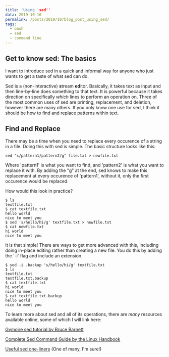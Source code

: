 ```yaml
---
title: 'Using 'sed''
data: 2019-10-16
permalink: /posts/2019/10/blog_post_using_sed/
tags:
  - bash
  - sed
  - command line
---
```



Get to know sed: The basics
---------------------------
I want to introduce sed in a quick and informal way for anyone who just wants to get a taste of what sed can do. 

Sed is a (non-interactive) **s**tream **ed**itor. Basically, it takes text as input and then line-by-line does something to that text. It is powerful because it takes direction on specifically *which* lines to perform an operation on. Three of the most common uses of sed are printing, replacement, and deletion, however there are many others. If you only know one use for sed, I think it should be how to find and replace patterns within text.


Find and Replace
-----------------
There may be a time when you need to replace every occurence of a string in a file. Doing this with sed is simple. The basic structure looks like this:

`sed "s/pattern1/pattern2/g" file.txt > newfile.txt`

Where 'pattern1' is what you want to find, and 'pattern2' is what you want to replace it with. By adding the "g" at the end, sed knows to make this replacement at every occurence of 'pattern1', without it, only the first occurence would be replaced.

How would this look in practice?

```console
$ ls
textfile.txt
$ cat textfile.txt
hello world
nice to meet you
$ sed 's/hello/hi/g' textfile.txt > newfile.txt
$ cat newfile.txt
hi world
nice to meet you
```

It is that simple! There are ways to get more advanced with this, including doing in-place editing rather than creating a new file. You do this by adding the '-i' flag and include an extension.

```console
$ sed -i .backup 's/hello/hi/g' textfile.txt
$ ls
textfile.txt
textfile.txt.backup
$ cat textfile.txt
hi world
nice to meet you
$ cat textfile.txt.backup
hello world
nice to meet you
```

To learn more about sed and all of its operations, there are *many* resources available online, some of which I will link here:

[Gymoire sed tutorial by Bruce Barnett](http://www.grymoire.com/unix/sed.html) 

[Complete Sed Command Guide by the Linux Handbook](https://linuxhandbook.com/sed-reference-guide/)

[Useful sed one-liners](http://sed.sourceforge.net/sed1line.txt) (One of many, I'm sure!) 
